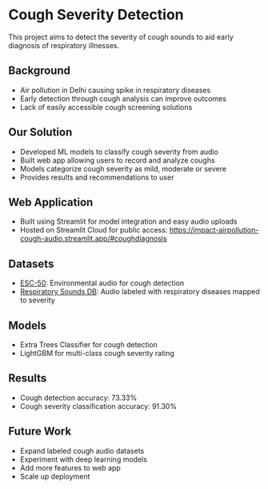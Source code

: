 # Cough Severity Detection

This project aims to detect the severity of cough sounds to aid early diagnosis of respiratory illnesses.

## Background

- Air pollution in Delhi causing spike in respiratory diseases 
- Early detection through cough analysis can improve outcomes
- Lack of easily accessible cough screening solutions  

## Our Solution  

- Developed ML models to classify cough severity from audio
- Built web app allowing users to record and analyze coughs
- Models categorize cough severity as mild, moderate or severe 
- Provides results and recommendations to user

## Web Application

- Built using Streamlit for model integration and easy audio uploads
- Hosted on Streamlit Cloud for public access: https://impact-airpollution-cough-audio.streamlit.app/#coughdiagnosis

## Datasets

- [ESC-50](https://github.com/karolpiczak/ESC-50): Environmental audio for cough detection
- [Respiratory Sounds DB](https://www.kaggle.com/vbookshelf/respiratory-sound-database): Audio labeled with respiratory diseases mapped to severity 

## Models 

- Extra Trees Classifier for cough detection
- LightGBM for multi-class cough severity rating

## Results

- Cough detection accuracy: 73.33%  
- Cough severity classification accuracy: 91.30%

## Future Work 

- Expand labeled cough audio datasets
- Experiment with deep learning models 
- Add more features to web app
- Scale up deployment 
